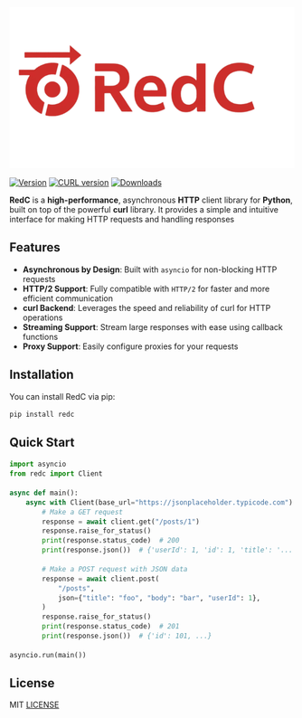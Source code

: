 <div align="center">
  <img src="https://raw.githubusercontent.com/AYMENJD/redc/refs/heads/main/assets/images/redc-logo.png">
</div>

[![Version](https://img.shields.io/pypi/v/redc?style=flat&logo=curl&logoColor=red&color=red)](https://pypi.org/project/RedC) [![CURL version](https://img.shields.io/badge/Curl-v8.15.0-red?logo=curl)](https://curl.se/ch/8.15.0.html) [![Downloads](https://static.pepy.tech/personalized-badge/redc?period=month&units=none&left_color=grey&right_color=brightgreen&left_text=Downloads)](https://pepy.tech/project/redc)

**RedC** is a **high-performance**, asynchronous **HTTP** client library for **Python**, built on top of the powerful **curl** library. It provides a simple and intuitive interface for making HTTP requests and handling responses

## Features

-   **Asynchronous by Design**: Built with `asyncio` for non-blocking HTTP requests
-   **HTTP/2 Support**: Fully compatible with `HTTP/2` for faster and more efficient communication
-   **curl Backend**: Leverages the speed and reliability of curl for HTTP operations
-   **Streaming Support**: Stream large responses with ease using callback functions
-   **Proxy Support**: Easily configure proxies for your requests

## Installation

You can install RedC via pip:

```bash
pip install redc
```

## Quick Start

```python
import asyncio
from redc import Client

async def main():
    async with Client(base_url="https://jsonplaceholder.typicode.com") as client:
        # Make a GET request
        response = await client.get("/posts/1")
        response.raise_for_status()
        print(response.status_code)  # 200
        print(response.json())  # {'userId': 1, 'id': 1, 'title': '...', 'body': '...'}

        # Make a POST request with JSON data
        response = await client.post(
            "/posts",
            json={"title": "foo", "body": "bar", "userId": 1},
        )
        response.raise_for_status()
        print(response.status_code)  # 201
        print(response.json())  # {'id': 101, ...}

asyncio.run(main())
```

## License

MIT [LICENSE](https://github.com/AYMENJD/redc/blob/main/LICENSE)
